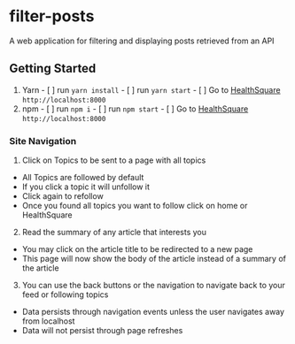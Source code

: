 # filter-posts
A web application for filtering and displaying posts retrieved from an API


## Getting Started

  1. Yarn
    -  [ ] run `yarn install`
    -  [ ] run `yarn start`
    -  [ ] Go to [HealthSquare](http://localhost:8080/) `http://localhost:8000`
  2. npm
    -  [ ] run `npm i`
    -  [ ] run `npm start`
    -  [ ] Go to [HealthSquare](http://localhost:8080/) `http://localhost:8000`

### Site Navigation
1. Click on Topics to be sent to a page with all topics
  * All Topics are followed by default
  * If you click a topic it will unfollow it
  * Click again to refollow
  * Once you found all topics you want to follow click on home or HealthSquare
2. Read the summary of any article that interests you
  * You may click on the article title to be redirected to a new page
  * This page will now show the body of the article instead of a summary of the article
3. You can use the back buttons or the navigation to navigate back to your feed or following topics
  * Data persists through navigation events unless the user navigates away from localhost
  * Data will not persist through page refreshes
